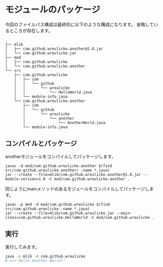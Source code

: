 # モジュールのパッケージ

今回のファイルパス構成は最終的に以下のような構成になります。
省略しているところが存在します。

```
.
├── mlib
│   ├── com.github.wreulicke.another@1.0.jar
│   └── com.github.wreulicke.jar
├── mod
│   ├── com.github.wreulicke
│   └── com.github.wreulicke.another
└── src
    ├── com.github.wreulicke
    │   ├── com
    │   │   └── github
    │   │       └── wreulicke
    │   │           └── HelloWorld.java
    │   └── module-info.java
    └── com.github.wreulicke.another
        ├── com
        │   └── github
        │       └── wreulicke
        │           └── another
        │               └── AnotherWorld.java
        └── module-info.java
```

## コンパイルとパッケージ

anotherモジュールをコンパイルしてパッケージします。

```
javac -d mod/com.github.wreulicke.another $(find src/com.github.wreulicke.another/ -name *.java)
jar --create --file=mlib/com.github.wreulicke.another@1.0.jar --module-version=1.0 -C mod/com.github.wreulicke.another .
```

同じようにmainメソッドのあるモジュールをコンパイルしてパッケージします。

```
javac -p mod -d mod/com.github.wreulicke $(find src/com.github.wreulicke -name *.java)
jar --create --file=mlib/com.github.wreulicke.jar --main-class=com.github.wreulicke.HelloWorld -C mod/com.github.wreulicke .
```

## 実行

実行してみます。

```bash
java -p mlib -m com.github.wreulicke
# >>> Hello Another World!!
```